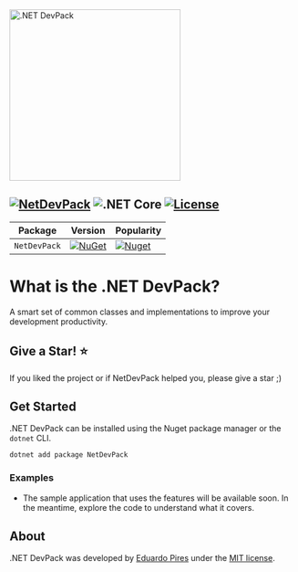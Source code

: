 <img src="https://repository-images.githubusercontent.com/268701472/8bf84980-a6ce-11ea-83da-e2133c5a3a7a" alt=".NET DevPack" width="300px" />

[![NetDevPack](https://github.com/NetDevPack/NetDevPack/actions/workflows/publish.yml/badge.svg)](https://github.com/NetDevPack/NetDevPack/actions/workflows/publish.yml)
![.NET Core](https://github.com/NetDevPack/NetDevPack/workflows/.NET%20Core/badge.svg)
[![License](http://img.shields.io/github/license/NetDevPack/NetDevPack.svg)](LICENSE)
---

| Package |  Version | Popularity |
| ------- | ----- | ----- |
| `NetDevPack` | [![NuGet](https://img.shields.io/nuget/v/NetDevPack.svg)](https://nuget.org/packages/NetDevPack) | [![Nuget](https://img.shields.io/nuget/dt/NetDevPack.svg)](https://nuget.org/packages/NetDevPack) |

What is the .NET DevPack?
=====================
A smart set of common classes and implementations to improve your development productivity.

## Give a Star! :star:
If you liked the project or if NetDevPack helped you, please give a star ;)

## Get Started
.NET DevPack can be installed using the Nuget package manager or the `dotnet` CLI.

```
dotnet add package NetDevPack
```

### Examples
- The sample application that uses the features will be available soon. In the meantime, explore the code to understand what it covers. 

## About
.NET DevPack was developed by [Eduardo Pires](http://eduardopires.net.br) under the [MIT license](LICENSE).

